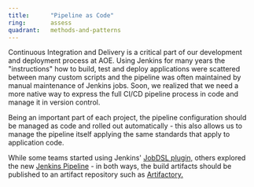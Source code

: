 ```yaml
---
title:      "Pipeline as Code"
ring:       assess
quadrant:   methods-and-patterns
---
```


Continuous Integration and Delivery is a critical part of our development and deployment process at AOE. Using Jenkins for many years the "instructions" how to build, test and deploy applications were scattered between many custom scripts and the pipeline was often maintained by manual maintenance of Jenkins jobs. Soon, we realized that we need a more native way to express the full CI/CD pipeline process in code and manage it in version control.

Being an important part of each project, the pipeline configuration should be managed as code and rolled out automatically - this also allows us to manage the pipeline itself applying the same standards that apply to application code.

While some teams started using Jenkins' [JobDSL plugin,](https://wiki.jenkins-ci.org/display/JENKINS/Job+DSL+Plugin) others explored the new [Jenkins Pipeline](https://jenkins.io/doc/book/pipeline/) - in both ways, the build artifacts should be published to an artifact repository such as [Artifactory.](/platforms-and-aoe-services/artifactory.html)
